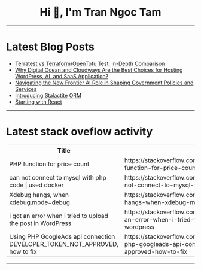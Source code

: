 <h1 align="center">Hi 👋, I'm Tran Ngoc Tam</h1>

---

# Latest Blog Posts 
<!-- BLOG-POST-LIST:START -->
- [Terratest vs Terraform/OpenTofu Test: In-Depth Comparison](https://dev.to/env0/terratest-vs-terraformopentofu-test-in-depth-comparison-10le)
- [Why Digital Ocean and Cloudways Are the Best Choices for Hosting WordPress, AI, and SaaS Application?](https://dev.to/asadravian/which-is-best-cloud-hosting-get-discount-code-308d)
- [Navigating the New Frontier AI Role in Shaping Government Policies and Services](https://dev.to/asadravian/navigating-the-new-frontier-ai-role-in-shaping-government-policies-and-services-mgp)
- [Introducing Stalactite ORM](https://dev.to/codefilarete/introducing-stalactite-orm-2n65)
- [Starting with React](https://dev.to/abhimanyu_naikare/starting-with-react-hi2)
<!-- BLOG-POST-LIST:END -->

---

# Latest stack oveflow activity
<table>
  <tr><th>Title</th><th>Link</th></tr>
  <!-- STACKOVERFLOW:START --><tr><td>PHP function for price count</td><td>https://stackoverflow.com/questions/78506346/php-function-for-price-count</td></tr><tr><td>can not connect to mysql with php code | used docker</td><td>https://stackoverflow.com/questions/78506303/can-not-connect-to-mysql-with-php-code-used-docker</td></tr><tr><td>Xdebug hangs, when xdebug.mode=debug</td><td>https://stackoverflow.com/questions/78506255/xdebug-hangs-when-xdebug-mode-debug</td></tr><tr><td>i got an error when i tried to upload the post in WordPress</td><td>https://stackoverflow.com/questions/78506254/i-got-an-error-when-i-tried-to-upload-the-post-in-wordpress</td></tr><tr><td>Using PHP GoogleAds api connection DEVELOPER_TOKEN_NOT_APPROVED, how to fix</td><td>https://stackoverflow.com/questions/78506243/using-php-googleads-api-connection-developer-token-not-approved-how-to-fix</td></tr><!-- STACKOVERFLOW:END -->
</table>

---


